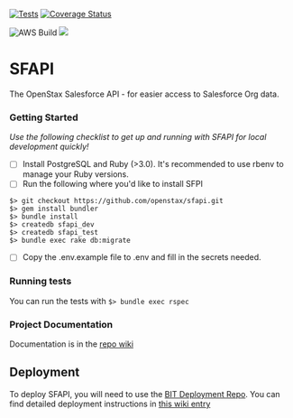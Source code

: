 [![Tests](https://github.com/openstax/accounts/workflows/Tests/badge.svg)](https://github.com/openstax/accounts/actions?query=workflow:Tests)
[![Coverage Status](https://codecov.io/gh/openstax/sfapi/branch/main/graph/badge.svg?token=3EZY8CK0ZE)](https://codecov.io/gh/openstax/sfapi)

![AWS Build](https://codebuild.us-east-1.amazonaws.com/badges?uuid=eyJlbmNyeXB0ZWREYXRhIjoid1dob2MvN0pPcFJkYzQ2VThrbnZQWDhvQXpvRW1SYW1oeHJKZGIzWDQ3QmU1MHM5Mjd6OUQ2UXZvWC9Tc1JRblNjMmZwNzZSNW5VMld2bnNpeFlpQ0lJPSIsIml2UGFyYW1ldGVyU3BlYyI6InZ4MW5tTmt1WWNIK3o2eE4iLCJtYXRlcmlhbFNldFNlcmlhbCI6MX0%3D&branch=main)
![](https://img.shields.io/github/v/tag/openstax/sfapi?label=latest%20tag)

# SFAPI
The OpenStax Salesforce API - for easier access to Salesforce Org data.

### Getting Started
_Use the following checklist to get up and running with SFAPI for local development quickly!_

- [ ] Install PostgreSQL and Ruby (>3.0). It's recommended to use rbenv to manage your Ruby versions.
- [ ] Run the following where you'd like to install SFPI

```
$> git checkout https://github.com/openstax/sfapi.git
$> gem install bundler
$> bundle install
$> createdb sfapi_dev
$> createdb sfapi_test
$> bundle exec rake db:migrate
```

- [ ] Copy the .env.example file to .env and fill in the secrets needed.

### Running tests
You can run the tests with `$> bundle exec rspec`

### Project Documentation
Documentation is in the [repo wiki](https://github.com/openstax/openstax-salesforce-api/wiki)

## Deployment
To deploy SFAPI, you will need to use the [BIT Deployment Repo](https://github.com/openstax/bit-deployment).
You can find detailed deployment instructions in [this wiki entry](https://github.com/openstax/bit-deployment/wiki/Deploying-BIT-Applications)
